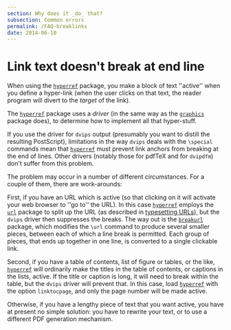 ```yaml
---
section: Why does it _do_ that?
subsection: Common errors
permalink: /FAQ-breaklinks
date: 2014-06-10
---
```


# Link text doesn't break at end line

When using the [`hyperref`](https://ctan.org/pkg/hyperref) package, you make a block of text
''active'' when you define a hyper-link (when the user clicks on
that text, the reader program will divert to the _target_ of the
link).

The [`hyperref`](https://ctan.org/pkg/hyperref) package uses a _driver_ (in the same way
as the [`graphics`](https://ctan.org/pkg/graphics) package does), to determine how to implement
all that hyper-stuff.

If you use the driver for `dvips` output (presumably you want
to distill the resulting PostScript), limitations in the way `dvips`
deals with the `\special` commands mean that [`hyperref`](https://ctan.org/pkg/hyperref)
must prevent link anchors from breaking at the end of lines.  Other
drivers (notably those for pdfTeX and for `dvipdfm`) don't
suffer from this problem.

The problem may occur in a number of different circumstances.  For a
couple of them, there are work-arounds:

First, if you have an URL which is active (so that clicking on
it will activate your web browser to ''go to'' the URL).  In
this case [`hyperref`](https://ctan.org/pkg/hyperref) employs the [`url`](https://ctan.org/pkg/url) package to
split up the URL (as described in 
[typesetting URLs](FAQ-setURL.md)), but the
`dvips` driver then suppresses the breaks.  The way out is
the [`breakurl`](https://ctan.org/pkg/breakurl) package, which modifies the `\url` command
to produce several smaller pieces, between each of which a line break
is permitted.  Each group of pieces, that ends up together in one
line, is converted to a single clickable link.

Second, if you have a table of contents, list of figure or tables, or
the like, [`hyperref`](https://ctan.org/pkg/hyperref) will ordinarily make the titles in the
table of contents, or captions in the lists, active.  If the title or
caption is long, it will need to break within the table, but the
`dvips` driver will prevent that.  In this case, load
[`hyperref`](https://ctan.org/pkg/hyperref) with the option `linktocpage`, and only
the page number will be made active.

Otherwise, if you have a lengthy piece of text that you want active,
you have at present no simple solution: you have to rewrite your text,
or to use a different PDF generation mechanism.


